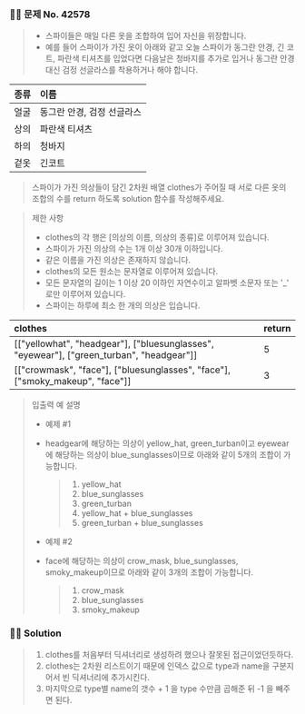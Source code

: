 ### 🧑‍💻 문제 No. 42578

> - 스파이들은 매일 다른 옷을 조합하여 입어 자신을 위장합니다.
> - 예를 들어 스파이가 가진 옷이 아래와 같고 오늘 스파이가 동그란 안경, 긴 코트, 파란색 티셔츠를 입었다면 다음날은 청바지를 추가로 입거나 동그란 안경 대신 검정 선글라스를 착용하거나 해야 합니다.

| 종류 | 이름                       |
| :--- | :------------------------- |
| 얼굴 | 동그란 안경, 검정 선글라스 |
| 상의 | 파란색 티셔츠              |
| 하의 | 청바지                     |
| 겉옷 | 긴코트                     |

> 스파이가 가진 의상들이 담긴 2차원 배열 clothes가 주어질 때 서로 다른 옷의 조합의 수를 return 하도록 solution 함수를 작성해주세요.

> 제한 사항
>
> - clothes의 각 행은 [의상의 이름, 의상의 종류]로 이루어져 있습니다.
> - 스파이가 가진 의상의 수는 1개 이상 30개 이하입니다.
> - 같은 이름을 가진 의상은 존재하지 않습니다.
> - clothes의 모든 원소는 문자열로 이루어져 있습니다.
> - 모든 문자열의 길이는 1 이상 20 이하인 자연수이고 알파벳 소문자 또는 '\_' 로만 이루어져 있습니다.
> - 스파이는 하루에 최소 한 개의 의상은 입습니다.

| clothes                                                                                  | return |
| :--------------------------------------------------------------------------------------- | :----- |
| [["yellowhat", "headgear"], ["bluesunglasses", "eyewear"], ["green_turban", "headgear"]] | 5      |
| [["crowmask", "face"], ["bluesunglasses", "face"], ["smoky_makeup", "face"]]             | 3      |

> 입출력 예 설명
>
> - 예제 #1
> - headgear에 해당하는 의상이 yellow_hat, green_turban이고 eyewear에 해당하는 의상이 blue_sunglasses이므로 아래와 같이 5개의 조합이 가능합니다.
>
>   > 1.  yellow_hat
>   > 2.  blue_sunglasses
>   > 3.  green_turban
>   > 4.  yellow_hat + blue_sunglasses
>   > 5.  green_turban + blue_sunglasses
>
> - 예제 #2
> - face에 해당하는 의상이 crow_mask, blue_sunglasses, smoky_makeup이므로 아래와 같이 3개의 조합이 가능합니다.
>   > 1.  crow_mask
>   > 2.  blue_sunglasses
>   > 3.  smoky_makeup

### 🧑‍💻 Solution

> 1. clothes를 처음부터 딕셔너리로 생성하려 했으나 잘못된 접근이었던듯하다.
> 2. clothes는 2차원 리스트이기 때문에 인덱스 값으로 type과 name을 구분지어서 빈 딕셔너리에 추가시킨다.
> 3. 마지막으로 type별 name의 갯수 + 1 을 type 수만큼 곱해준 뒤 -1 을 빼주면 된다.
